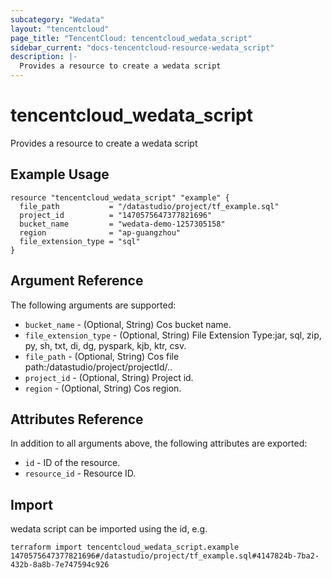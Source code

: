 ```yaml
---
subcategory: "Wedata"
layout: "tencentcloud"
page_title: "TencentCloud: tencentcloud_wedata_script"
sidebar_current: "docs-tencentcloud-resource-wedata_script"
description: |-
  Provides a resource to create a wedata script
---
```


# tencentcloud_wedata_script

Provides a resource to create a wedata script

## Example Usage

```hcl
resource "tencentcloud_wedata_script" "example" {
  file_path           = "/datastudio/project/tf_example.sql"
  project_id          = "1470575647377821696"
  bucket_name         = "wedata-demo-1257305158"
  region              = "ap-guangzhou"
  file_extension_type = "sql"
}
```

## Argument Reference

The following arguments are supported:

* `bucket_name` - (Optional, String) Cos bucket name.
* `file_extension_type` - (Optional, String) File Extension Type:jar, sql, zip, py, sh, txt, di, dg, pyspark, kjb, ktr, csv.
* `file_path` - (Optional, String) Cos file path:/datastudio/project/projectId/..
* `project_id` - (Optional, String) Project id.
* `region` - (Optional, String) Cos region.

## Attributes Reference

In addition to all arguments above, the following attributes are exported:

* `id` - ID of the resource.
* `resource_id` - Resource ID.


## Import

wedata script can be imported using the id, e.g.

```
terraform import tencentcloud_wedata_script.example 1470575647377821696#/datastudio/project/tf_example.sql#4147824b-7ba2-432b-8a8b-7e747594c926
```

